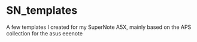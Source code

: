 # SN_templates

A few templates I created for my SuperNote A5X, mainly based on the APS collection for the asus eeenote
